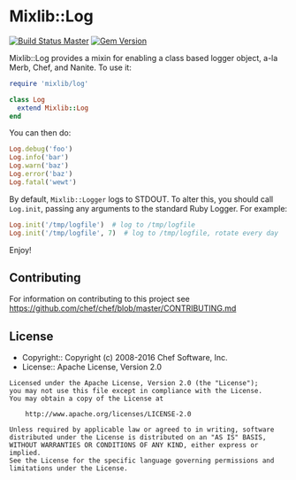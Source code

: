 # Mixlib::Log

[![Build Status Master](https://travis-ci.org/chef/mixlib-log.svg?branch=master)](https://travis-ci.org/chef/mixlib-log) [![Gem Version](https://badge.fury.io/rb/mixlib-log.svg)](https://badge.fury.io/rb/mixlib-log)

Mixlib::Log provides a mixin for enabling a class based logger object, a-la Merb, Chef, and Nanite. To use it:

```ruby
require 'mixlib/log'

class Log
  extend Mixlib::Log
end
```

You can then do:

```ruby
Log.debug('foo')
Log.info('bar')
Log.warn('baz')
Log.error('baz')
Log.fatal('wewt')
```

By default, `Mixlib::Logger` logs to STDOUT. To alter this, you should call `Log.init`, passing any arguments to the standard Ruby Logger. For example:

```ruby
Log.init('/tmp/logfile')  # log to /tmp/logfile   
Log.init('/tmp/logfile', 7)  # log to /tmp/logfile, rotate every day
```

Enjoy!

## Contributing

For information on contributing to this project see <https://github.com/chef/chef/blob/master/CONTRIBUTING.md>

## License

- Copyright:: Copyright (c) 2008-2016 Chef Software, Inc.
- License:: Apache License, Version 2.0

```text
Licensed under the Apache License, Version 2.0 (the "License");
you may not use this file except in compliance with the License.
You may obtain a copy of the License at

    http://www.apache.org/licenses/LICENSE-2.0

Unless required by applicable law or agreed to in writing, software
distributed under the License is distributed on an "AS IS" BASIS,
WITHOUT WARRANTIES OR CONDITIONS OF ANY KIND, either express or implied.
See the License for the specific language governing permissions and
limitations under the License.
```
